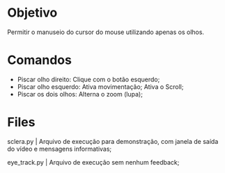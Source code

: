 # Objetivo
Permitir o manuseio do cursor do mouse utilizando apenas os olhos.

# Comandos
- Piscar olho direito: Clique com o botão esquerdo;
- Piscar olho esquerdo: Ativa movimentação; Ativa o Scroll;
- Piscar os dois olhos: Alterna o zoom (lupa);

# Files
sclera.py | Arquivo de execução para demonstração, com janela de saída do vídeo e mensagens informativas;

eye_track.py | Arquivo de execução sem nenhum feedback;
